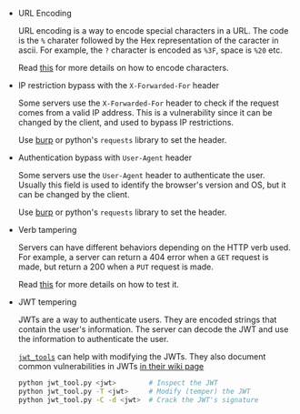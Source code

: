 
* URL Encoding

    URL encoding is a way to encode special characters in a URL. The code is the `%` charater followed by the Hex representation of the caracter in ascii. For example, the `?` character is encoded as `%3F`, space is `%20` etc.
    
    Read [this](https://www.w3schools.com/tags/ref_urlencode.asp) for more details on how to encode characters.


* IP restriction bypass with the `X-Forwarded-For` header

    Some servers use the `X-Forwarded-For` header to check if the request comes from a valid IP address. This is a vulnerability since it can be changed by the client, and used to bypass IP restrictions. 
    
    Use [burp](https://portswigger.net/burp) or python's `requests` library to set the header.


* Authentication bypass with `User-Agent` header

    Some servers use the `User-Agent` header to authenticate the user. Usually this field is used to identify the browser's version and OS, but it can be changed by the client.
    
    Use [burp](https://portswigger.net/burp) or python's `requests` library to set the header.

* Verb tampering

    Servers can have different behaviors depending on the HTTP verb used. For example, a server can return a 404 error when a `GET` request is made, but return a 200 when a `PUT` request is made.

    Read [this](https://owasp.org/www-project-web-security-testing-guide/v41/4-Web_Application_Security_Testing/07-Input_Validation_Testing/03-Testing_for_HTTP_Verb_Tampering) for more details on how to test it.

* JWT tempering

    JWTs are a way to authenticate users. They are encoded strings that contain the user's information. The server can decode the JWT and use the information to authenticate the user. 
    
    [`jwt_tools`](https://github.com/ticarpi/jwt_tool) can help with modifying the JWTs. They also document common vulnerabilities in JWTs [in their wiki page](https://github.com/ticarpi/jwt_tool/wiki)
    ```bash
    python jwt_tool.py <jwt>        # Inspect the JWT
    python jwt_tool.py -T <jwt>     # Modify (temper) the JWT
    python jwt_tool.py -C -d <jwt>  # Crack the JWT's signature
    ```
